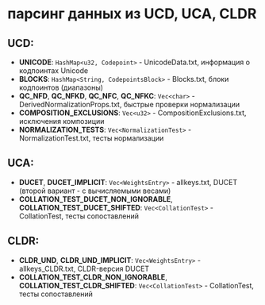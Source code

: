 # парсинг данных из UCD, UCA, CLDR

## UCD:

* **UNICODE**: `HashMap<u32, Codepoint>` - UnicodeData.txt, информация о кодпоинтах Unicode
* **BLOCKS**: `HashMap<String, CodepointsBlock>` - Blocks.txt, блоки кодпоинтов (диапазоны)
* **QC_NFD**, **QC_NFKD**, **QC_NFC**, **QC_NFKC**: `Vec<char>` - DerivedNormalizationProps.txt, быстрые проверки нормализации
* **COMPOSITION_EXCLUSIONS**: `Vec<u32>` - CompositionExclusions.txt, исключения композиции
* **NORMALIZATION_TESTS**: `Vec<NormalizationTest>` - NormalizationTest.txt, тесты нормализации

## UCA:

* **DUCET**, **DUCET_IMPLICIT**: `Vec<WeightsEntry>` - allkeys.txt, DUCET (второй вариант - с вычисляемыми весами)
* **COLLATION_TEST_DUCET_NON_IGNORABLE**, **COLLATION_TEST_DUCET_SHIFTED**: `Vec<CollationTest>` - CollationTest, тесты сопоставлений

## CLDR:

* **CLDR_UND**, **CLDR_UND_IMPLICIT**: `Vec<WeightsEntry>` - allkeys_CLDR.txt, CLDR-версия DUCET
* **COLLATION_TEST_CLDR_NON_IGNORABLE**, **COLLATION_TEST_CLDR_SHIFTED**: `Vec<CollationTest>` - CollationTest, тесты сопоставлений
